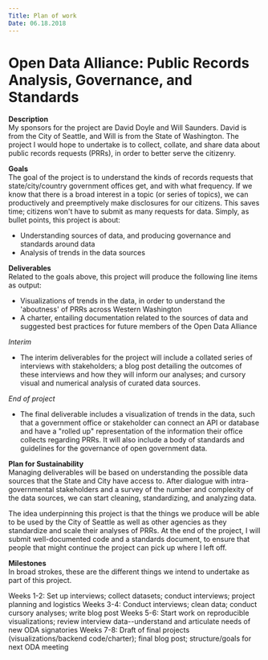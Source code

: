 ```yaml
---
Title: Plan of work
Date: 06.18.2018
---
```


# Open Data Alliance: Public Records Analysis, Governance, and Standards

**Description**   
My sponsors for the project are David Doyle and Will Saunders. David is from the City of Seattle, and Will is from the State of Washington. The project I would hope to undertake is to collect, collate, and share data about public records requests (PRRs), in order to better serve the citizenry.

**Goals**     
The goal of the project is to understand the kinds of records requests that state/city/country government offices get, and with what frequency. If we know that there is a broad interest in a topic (or series of topics), we can productively and preemptively make disclosures for our citizens. This saves time; citizens won't have to submit as many requests for data. Simply, as bullet points, this project is about:

- Understanding sources of data, and producing governance and standards around data
- Analysis of trends in the data sources

**Deliverables**    
Related to the goals above, this project will produce the following line items as output:

- Visualizations of trends in the data, in order to understand the 'aboutness' of PRRs across Western Washington
- A charter, entailing documentation related to the sources of data and suggested best practices for future members of the Open Data Alliance

*Interim*     
- The interim deliverables for the project will include a collated series of interviews with stakeholders; a blog post detailing the outcomes of these interviews and how they will inform our analyses; and cursory visual and numerical analysis of curated data sources.

*End of project*
- The final deliverable includes a visualization of trends in the data, such that a government office or stakeholder can connect an API or database and have a "rolled up" representation of the information their office collects regarding PRRs. It will also include a body of standards and guidelines for the governance of open government data.

**Plan for Sustainability**       
Managing deliverables will be based on understanding the possible data sources that the State and City have access to. After dialogue with intra-governmental stakeholders and a survey of the number and complexity of the data sources, we can start cleaning, standardizing, and analyzing data.

The idea underpinning this project is that the things we produce will be able to be used by the City of Seattle as well as other agencies as they standardize and scale their analyses of PRRs. At the end of the project, I will submit well-documented code and a standards document, to ensure that people that might continue the project can pick up where I left off.

**Milestones**    
In broad strokes, these are the different things we intend to undertake as part of this project.

Weeks 1-2: Set up interviews; collect datasets; conduct interviews; project planning and logistics
Weeks 3-4: Conduct interviews; clean data; conduct cursory analyses; write blog post
Weeks 5-6: Start work on reproducible visualizations; review interview data--understand and articulate needs of new ODA signatories
Weeks 7-8: Draft of final projects (visualizations/backend code/charter); final blog post; structure/goals for next ODA meeting
